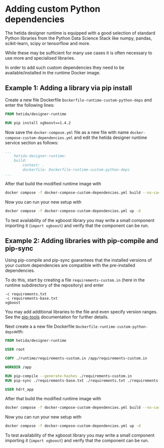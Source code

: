 # Adding custom Python dependencies

The hetida designer runtime is equipped with a good selection of standard Python libraries from the Python Data Science Stack like numpy, pandas, scikit-learn, scipy or tensorflow and more. 

While these may be sufficient for many use cases it is often necessary to use more and specialised libraries.

In order to add such custom dependencies they need to be available/installed in the runtime Docker image.

## Example 1: Adding a library via pip install

Create a new file Dockerfile `Dockerfile-runtime-custom-python-deps` and enter the following lines:

```dockerfile
FROM hetida/designer-runtime

RUN pip install xgboost==1.4.2
```

Now save the `docker-compose.yml` file as a new file with name `docker-compose-custom-dependencies.yml` and edit the hetida designer runtime service section as follows:

```yml
...
    hetida-designer-runtime:
    build:
        context: .
        dockerfile: Dockerfile-runtime-custom-python-deps
...
```

After that build the modified runtime image with

```bash
docker compose -f docker-compose-custom-dependencies.yml build --no-cache hetida-designer-runtime
```

Now you can run your new setup with

```bash
docker compose -f docker-compose-custom-dependencies.yml up -d
```

To test availability of the xgboost library you may write a small component importing it (`import xgboost`) and verify that the component can be run.

## Example 2: Adding libraries with pip-compile and pip-sync

Using pip-compile and pip-sync guarantees that the installed versions of your custom dependencies are compatible with the pre-installed dependencies.

To do this, start by creating a file `requirements-custom.in` (here in the runtime subdirectory of the repository) and enter

```
-c requirements.txt
-c requirements-base.txt
xgboost
```

You may add additional libraries to the file and even specify version ranges. See the [pip-tools](https://github.com/jazzband/pip-tools/) documentation for further details.

Next create a a new file Dockerfile `Dockerfile-runtime-custom-python-deps`with:

```dockerfile
FROM hetida/designer-runtime

USER root

COPY ./runtime/requirements-custom.in /app/requirements-custom.in

WORKDIR /app

RUN pip-compile --generate-hashes ./requirements-custom.in
RUN pip-sync ./requirements-base.txt ./requirements.txt ./requirements-custom.txt

USER hdrt_app
```

After that build the modified runtime image with

```bash
docker compose -f docker-compose-custom-dependencies.yml build --no-cache hetida-designer-runtime
```

Now you can run your new setup with

```bash
docker compose -f docker-compose-custom-dependencies.yml up -d
```

To test availability of the xgboost library you may write a small component importing it (`import xgboost`) and verify that the component can be run.
